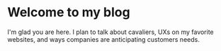 # Welcome to my blog

I'm glad you are here. I plan to talk about cavaliers, UXs on my favorite websites, and ways companies are anticipating customers needs. 




